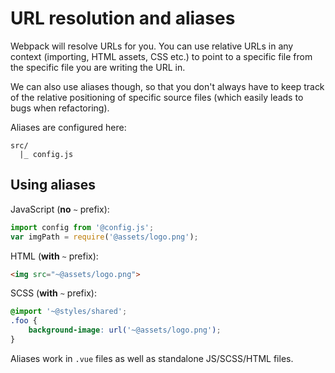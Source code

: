 
# URL resolution and aliases

Webpack will resolve URLs for you. You can use relative URLs in any context (importing, HTML assets, CSS etc.) to point to a specific file from the specific file you are writing the URL in.

We can also use aliases though, so that you don't always have to keep track of the relative positioning of specific source files (which easily leads to bugs when refactoring).

Aliases are configured here:

```
src/
  |_ config.js
```

## Using aliases

JavaScript (**no** `~` prefix):

```js
import config from '@config.js';
var imgPath = require('@assets/logo.png');
```

HTML (**with** `~` prefix):

```html
<img src="~@assets/logo.png">
```

SCSS (**with** `~` prefix):

```scss
@import '~@styles/shared';
.foo {
	background-image: url('~@assets/logo.png');
}
```

Aliases work in `.vue` files as well as standalone JS/SCSS/HTML files.

